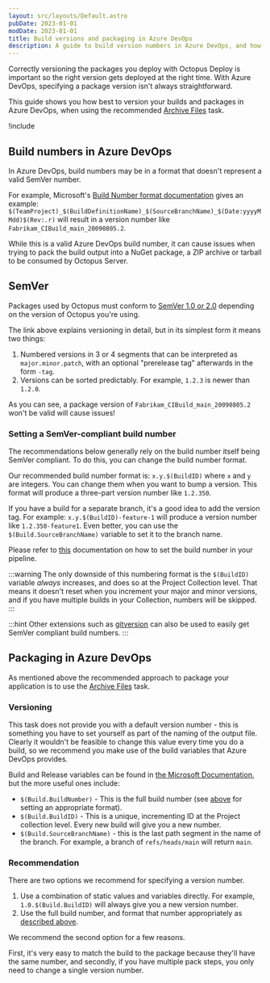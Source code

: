 ```yaml
---
layout: src/layouts/Default.astro
pubDate: 2023-01-01
modDate: 2023-01-01
title: Build versions and packaging in Azure DevOps
description: A guide to build version numbers in Azure DevOps, and how they work with packages for Octopus.
---
```


Correctly versioning the packages you deploy with Octopus Deploy is important so the right version gets deployed at the right time. With Azure DevOps, specifying a package version isn't always straightforward.

This guide shows you how best to version your builds and packages in Azure DevOps, when using the recommended [Archive Files](http://go.microsoft.com/fwlink/?LinkId=809083) task.

!include <tfs-notice>

## Build numbers in Azure DevOps

In Azure DevOps, build numbers may be in a format that doesn't represent a valid SemVer number.

For example, Microsoft's [Build Number format documentation](https://www.visualstudio.com/en-gb/docs/build/define/general#build-number-format) gives an example: `$(TeamProject)_$(BuildDefinitionName)_$(SourceBranchName)_$(Date:yyyyMMdd)$(Rev:.r)` will result in a version number like `Fabrikam_CIBuild_main_20090805.2`.

While this is a valid Azure DevOps build number, it can cause issues when trying to pack the build output into a NuGet package, a ZIP archive or tarball to be consumed by Octopus Server.

## SemVer

Packages used by Octopus must conform to [SemVer 1.0 or 2.0](/docs/packaging-applications/create-packages/versioning/) depending on the version of Octopus you're using.

The link above explains versioning in detail, but in its simplest form it means two things:

1. Numbered versions in 3 or 4 segments that can be interpreted as `major.minor.patch`, with an optional "prerelease tag" afterwards in the form `-tag`.
2. Versions can be sorted predictably. For example, `1.2.3` is newer than `1.2.0`.

As you can see, a package version of `Fabrikam_CIBuild_main_20090805.2` won't be valid will cause issues!

### Setting a SemVer-compliant build number

The recommendations below generally rely on the build number itself being SemVer compliant. To do this, you can change the build number format.

Our recommended build number format is: `x.y.$(BuildID)` where `x` and `y` are integers. You can change them when you want to bump a version. This format will produce a three-part version number like `1.2.350`.

If you have a build for a separate branch, it's a good idea to add the version tag. For example: `x.y.$(BuildID)-feature-1` will produce a version number like `1.2.350-feature1`. Even better, you can use the `$(Build.SourceBranchName)` variable to set it to the branch name.

Please refer to [this](https://docs.microsoft.com/en-us/azure/devops/pipelines/process/run-number) documentation on how to set the build number in your pipeline.

:::warning
The only downside of this numbering format is the `$(BuildID)` variable _always_ increases, and does so at the Project Collection level. That means it doesn't reset when you increment your major and minor versions, and if you have multiple builds in your Collection, numbers will be skipped.
:::

:::hint
Other extensions such as [gitversion](https://github.com/GitTools/GitVersion) can also be used to easily get SemVer compliant build numbers.
:::

## Packaging in Azure DevOps

As mentioned above the recommended approach to package your application is to use the [Archive Files](http://go.microsoft.com/fwlink/?LinkId=809083) task.

### Versioning

This task does not provide you with a default version number - this is something you have to set yourself as part of the naming of the output file. Clearly it wouldn't be feasible to change this value every time you do a build, so we recommend you make use of the build variables that Azure DevOps provides.

Build and Release variables can be found in [the Microsoft Documentation](https://www.visualstudio.com/en-us/docs/build/define/variables), but the more useful ones include:

- `$(Build.BuildNumber)` - This is the full build number (see [above](#setting-a-semver-compliant-build-number) for setting an appropriate format).
- `$(Build.BuildID)` - This is a unique, incrementing ID at the Project collection level. Every new build will give you a new number.
- `$(Build.SourceBranchName)` - this is the last path segment in the name of the branch. For example, a branch of `refs/heads/main` will return `main`.

### Recommendation

There are two options we recommend for specifying a version number.

1. Use a combination of static values and variables directly. For example, `1.0.$(Build.BuildID)` will always give you a new version number.
2. Use the full build number, and format that number appropriately as [described above](#setting-a-semver-compliant-build-number).

We recommend the second option for a few reasons.

First, it's very easy to match the build to the package because they'll have the same number, and secondly, if you have multiple pack steps, you only need to change a single version number.
